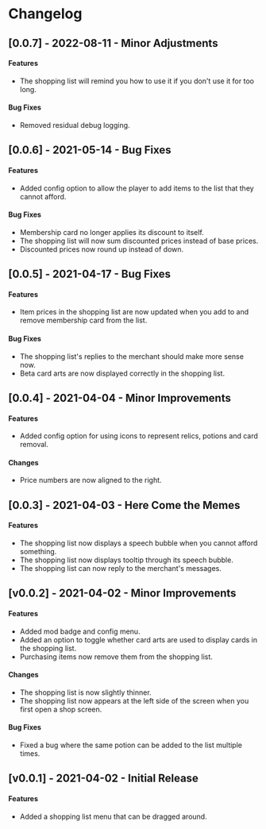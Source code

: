 # Changelog

## [0.0.7] - 2022-08-11 - Minor Adjustments

#### Features

* The shopping list will remind you how to use it if you don't use it for too long.

#### Bug Fixes

* Removed residual debug logging.

## [0.0.6] - 2021-05-14 - Bug Fixes

#### Features

* Added config option to allow the player to add items to the list that they cannot afford.

#### Bug Fixes

* Membership card no longer applies its discount to itself.
* The shopping list will now sum discounted prices instead of base prices. 
* Discounted prices now round up instead of down. 

## [0.0.5] - 2021-04-17 - Bug Fixes

#### Features

* Item prices in the shopping list are now updated when you add to and remove membership card from the list.

#### Bug Fixes

* The shopping list's replies to the merchant should make more sense now.
* Beta card arts are now displayed correctly in the shopping list.

## [0.0.4] - 2021-04-04 - Minor Improvements

#### Features

* Added config option for using icons to represent relics, potions and card removal. 

#### Changes

* Price numbers are now aligned to the right.

## [0.0.3] - 2021-04-03 - Here Come the Memes

#### Features

* The shopping list now displays a speech bubble when you cannot afford something.
* The shopping list now displays tooltip through its speech bubble.
* The shopping list can now reply to the merchant's messages.

## [v0.0.2] - 2021-04-02 - Minor Improvements

#### Features

* Added mod badge and config menu.
* Added an option to toggle whether card arts are used to display cards in the shopping list.
* Purchasing items now remove them from the shopping list.

#### Changes

* The shopping list is now slightly thinner.
* The shopping list now appears at the left side of the screen when you first open a shop screen.

#### Bug Fixes

* Fixed a bug where the same potion can be added to the list multiple times.

## [v0.0.1] - 2021-04-02 - Initial Release

#### Features

* Added a shopping list menu that can be dragged around.